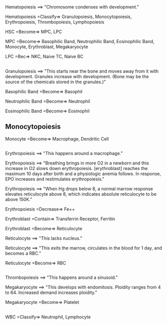 ##

Hematopoiesis ==> "Chromosome condenses with development."

Hematopoiesis =Classify=> Granulopoiesis, Monocytopoiesis, Erythropoiesis, Thrombopoiesis, Lymphopoiesis

HSC =Become=> MPC, LPC

MPC =Become=> Basophilic Band, Neutrophilic Band, Eosinophilic Band, Monocyte, Erythroblast, Megakaryocyte

LPC =Bec=> NKC, Naive TC, Naive BC

##

Granulopoiesis ==> "This starts near the bone and moves away from it with development. Granules increase with development. (Bone may be the source of the chemicals stored in the granules.)"

Basophilic Band =Become=> Basophil

Neutrophilic Band =Become=> Neutrophil

Eosinophilic Band =Become=> Eosinophil

## Monocytopoiesis

Monocyte =Become=> Macrophage, Dendritic Cell

##

Erythropoiesis ==> "This happens around a macrophage."

Erythropoiesis ==> "Breathing brings in more O2 in a newborn and this increase in O2 slows down erythropoiesis. [erythroblast] reaches the maximum 10 days after birth and a physiologic anemia follows. In response, EPO increases and restimulates erythropoiesis."

Erythropoiesis ==> "When Hg drops below 8, a normal marrow response elevates reticulocyte above 8, which indicates absolute reticulocyte to be above 150K."

Erythropoiesis =Decrease=> Fe++

Erythroblast =Contain=> Transferrin Receptor, Ferritin

Erythroblast =Become=> Reticulocyte

Reticulocyte ==> "This lacks nucleus."

Reticulocyte ==> "This exits the marrow, circulates in the blood for 1 day, and becomes a RBC."

Reticulocyte =Become=> RBC

##

Thrombopoiesis ==> "This happens around a sinusoid."

Megakaryocyte ==> "This develops with endomitosis. Ploidity ranges from 4 to 64. Increased demand increases ploidity."

Megakaryocyte =Become=> Platelet

##

WBC =Classify=> Neutrophil, Lymphocyte
